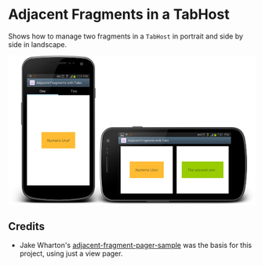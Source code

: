 Adjacent Fragments in a TabHost
======================

Shows how to manage two fragments in a `TabHost` in portrait and side by side in landscape.

![Image](sample.jpg)

Credits
-------

 * Jake Wharton's [adjacent-fragment-pager-sample][1] was the basis for this project, using
 just a view pager.


 [1]: https://github.com/JakeWharton/adjacent-fragment-pager-sample
